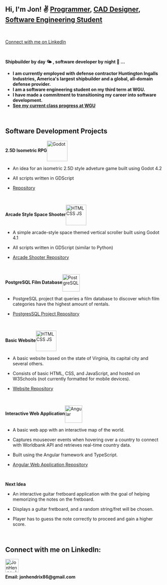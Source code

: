 <h2>Hi, I'm Jon! ✌ <a href="https://github.com/skybound987" target="_blank">Programmer</a>, <a href="https://www.linkedin.com/in/jonny-hendrix/" target="_blank">CAD Designer</a>, <a href="https://www.wgu.edu/online-it-degrees/software-engineering-bachelors-program.html" target="_blank">Software Engineering Student</a></h2><br>

<a href="https://www.linkedin.com/in/jonny-hendrix/" target="_blank">Connect with me on LinkedIn</a><br>

<br>

<b>Shipbuilder by day 🌤 , software developer by night 🌙 ... </b>
  - <b>I am currently employed with defense contractor Huntington Ingalls Industries, America's largest shipbuilder and a global, all-domain defense provider.</b>
  - <b>I am a software engineering student on my third term at WGU.</b>
  - <b>I have made a commitment to transitioning my career into software development.</b>
  - <b><a href="https://github.com/skybound987/WGU-Class-Progress" target="_blank">See my current class progress at WGU</a></b>

<br>
<h2>Software Development Projects</h2>

<b>2.5D Isometric RPG</b><a href="https://github.com/skybound987/adventure_game" target="_blank"><img align="center" alt="Godot" src="https://github.com/skybound987/skybound987/assets/100818602/f263ddbf-a5be-449b-a3d9-3423c6cfdd36" width="65px"/></a>
  - <p>An idea for an isometric 2.5D style adveture game built using Godot 4.2</p>
  - <p>All scripts written in GDScript</p>
  - <p><a href="https://github.com/skybound987/adevture_game" target="_blank">Repository</a></p><br>

<b>Arcade Style Space Shooter</b><a href="https://github.com/skybound987/arcade-shooter" target="_blank"><img align="center" alt="HTML CSS JS" src="https://github.com/skybound987/skybound987/assets/100818602/f263ddbf-a5be-449b-a3d9-3423c6cfdd36" width="65px"/></a>
  - <p>A simple arcade-style space themed vertical scroller built using Godot 4.1</p>
  - <p>All scripts written in GDScript (similar to Python)</p>
  - <p><a href="https://github.com/skybound987/arcade-shooter" target="_blank">Arcade Shooter Repository</a></p><br>

<b>PostgreSQL Film Database</b><a href="https://github.com/skybound987/PostgreSQL-Project" target="_blank"><img align="center" alt="PostgreSQL" src="https://www.logo.wine/a/logo/PostgreSQL/PostgreSQL-Logo.wine.svg" width="55px"/></a>
  - <p>PostgreSQL project that queries a film database to discover which film categories have the highest amount of rentals.</p>
  - <p><a href="https://github.com/skybound987/PostgreSQL-Project" target="_blank">PostgresSQL Project Repository</a></p><br>


<b>Basic Website</b><a href="https://github.com/skybound987/Virginia-Website-Project" target="_blank"><img align="center" alt="HTML CSS JS" src="https://github.com/skybound987/skybound987/assets/100818602/d27be88e-31a9-448a-9b4a-4711e42ae5a9" width="65px"/></a>
  - <p>A basic website based on the state of Virginia, its capital city and several others.</p>
  - <p>Consists of basic HTML, CSS, and JavaScript, and hosted on W3Schools (not currently formatted for mobile devices).</p>
  - <p><a href="https://github.com/skybound987/Virginia-Website-Project" target="_blank">Website Repository</a></p><br>

<b>Interactive Web Application</b><a href="https://github.com/skybound987/Angular-Web-App" target="_blank"><img align="center" alt="Angular" src="https://github.com/skybound987/skybound987/assets/100818602/4a8425de-44de-4f60-a8e2-737d05265678" width="55px"/></a>
  - <p>A basic web app with an interactive map of the world.</p>
  - <p>Captures mouseover events when hovering over a country to connect with Worldbank API and retrieves real-time country data.</p>
  - <p>Built using the Angular framework and TypeScript.</p>
  - <p><a href="https://github.com/skybound987/Angular-Web-App" target="_blank">Angular Web Application Repository</a></p><br>

<b>Next Idea</b>
  - <p>An interactive guitar fretboard application with the goal of helping memorizing the notes on the fretboard.</p>
  - <p>Displays a guitar fretboard, and a random string/fret will be chosen.</p>
  - <p>Player has to guess the note correctly to proceed and gain a higher score.</p>

<br>
<h2>Connect with me on LinkedIn:</h2>

[<img align="left" alt="JonHendrix | LinkedIn" width="42px" src="https://cdn.jsdelivr.net/npm/simple-icons@v3/icons/linkedin.svg" target="_blank"/>][linkedin]

[linkedin]: https://www.linkedin.com/in/jonny-hendrix/

<br><br>
<p><b>Email: jonhendrix86@gmail.com</b></p>
<br>
<!--
**skybound987/skybound987** is a ✨ _special_ ✨ repository because its `README.md` (this file) appears on your GitHub profile.

Here are some ideas to get you started:

- 🔭 I’m currently working on ...
- 🌱 I’m currently learning ...
- 👯 I’m looking to collaborate on ...
- 🤔 I’m looking for help with ...
- 💬 Ask me about ...
- 📫 How to reach me: ...
- 😄 Pronouns: ...
- ⚡ Fun fact: ...
-->
